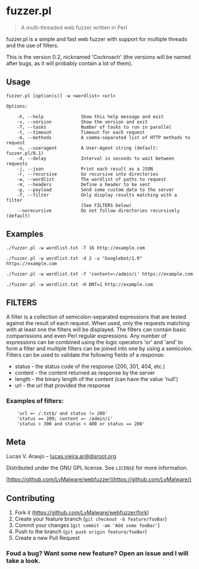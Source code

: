 # fuzzer.pl
> A multi-threaded web fuzzer written in Perl

fuzzer.pl is a simple and fast web fuzzer with support for multiple threads and the use of filters.

This is the version 0.2, nicknamed 'Cockroach' (the versions will be named after bugs, as it will probably contain a lot of them).



## Usage

```
fuzzer.pl [option(s)] -w <wordlist> <url>

Options:

    -h, --help              Show this help message and exit
    -v, --version           Show the version and exit
    -T, --tasks             Number of tasks to run in parallel
    -t, --timeout           Timeout for each request
    -m, --methods           A comma-separated list of HTTP methods to request
    -u, --useragent         A User-Agent string (default: fuzzer.pl/0.1)
    -d, --delay             Interval in seconds to wait between requests
    -j, --json              Print each result as a JSON
    -r, --recursive         Go recursive into directories
    -w, --wordlist          The wordlist of paths to request
    -H, --headers           Define a header to be sent
    -p, --payload           Send some custom data to the server
    -f, --filter            Only display results matching with a filter
                            (See FILTERS below)
    --norecursive           Do not follow directories recursively (default)

```

## Examples

```
./fuzzer.pl -w wordlist.txt -T 16 http://example.com   
```
```
./fuzzer.pl -w wordlist.txt -d 2 -u "Googlebot/1.0" https://example.com
```
```
./fuzzer.pl -w wordlist.txt -f 'content=~/admin/i' https://example.com
```
```
./fuzzer.pl -w wordlist.txt -H DNT=1 http://example.com
```

## FILTERS

   A filter is a collection of semicolon-separated expressions that are
    tested against the result of each request. When used, only the requests 
    matching with at least one the filters will be displayed. The filters can 
    contain basic comparissions and even Perl regular expressions. Any number of
    expressions can be combined using the logic operators 'or' and 'and' to form
    a filter and multiple filters can be joined into one by using a semicolon.
    Filters can be used to validate the following fields of a response:
    
-  status  - the status code of the response (200, 301, 404, etc.)
-  content - the content returned as response by the server
-  length  - the binary length of the content (can have the value 'null')
-  url     - the url that provided the response

###    Examples of filters:
        'url =~ /.txt$/ and status != 200'
        'status == 200; content =~ /admin/i'
        'status > 300 and status < 400 or status == 200'

## Meta

Lucas V. Araujo – lucas.vieira.ar@disroot.org

Distributed under the GNU GPL license. See ``LICENSE`` for more information.

[https://github.com/LvMalware/webfuzzer](https://github.com/LvMalware/)

## Contributing

1. Fork it (<https://github.com/LvMalware/webfuzzer/fork>)
2. Create your feature branch (`git checkout -b feature/fooBar`)
3. Commit your changes (`git commit -am 'Add some fooBar'`)
4. Push to the branch (`git push origin feature/fooBar`)
5. Create a new Pull Request

### Foud a bug? Want some new feature? Open an issue and I will take a look.
